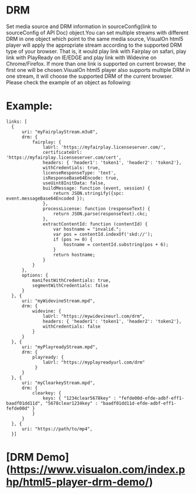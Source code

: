 # DRM
Set media source and DRM information in sourceConfig(link to sourceConfig of API Doc) object.You can set multiple streams with different DRM in one object which point to the same media source, VisualOn html5 player will apply the appropriate stream according to the supported DRM type of your browser. That is, it would play link with Fairplay on safari, play link with PlayReady on IE/EDGE and play link with Widevine on Chrome/Firefox. If more than one link is supported on current browser, the first one will be chosen.VisualOn html5 player also supports multiple DRM in one stream, it will choose the supported DRM of the current browser. Please check the example of an object as following:

# Example:
    links: [
      {
          uri: "myFairplayStream.m3u8",
          drm: {
              fairplay: {
                  laUrl: 'https://myfairplay.licenseserver.com/',
                  certificateUrl: 'https://myfairplay.licenseserver.com/cert',
                  headers: { 'header1': 'token1', 'header2': 'token2'},
                  withCredentials: true,
                  licenseResponseType: 'text',
                  isResponseBase64Encode: true,
                  useUint8InitData: false,
                  buildMessage: function (event, session) {
                      return JSON.stringify({spc: event.messageBase64Encoded });
                  },
                  processLicense: function (responseText) {
                      return JSON.parse(responseText).ckc;
                  },
                  extractContentId: function (contentId) {
                      var hostname = "invalid.";
                      var pos = contentId.indexOf('skd://');
                      if (pos >= 0) {
                          hostname = contentId.substring(pos + 6);
                      }
                      return hostname;
                  }
              }
          },
          options: {
              manifestWithCredentials: true,
              segmentWithCredentials: false
          }
      }, {
          uri: "myWidevineStream.mpd",
          drm: {
              widevine: {
                  laUrl: "https://mywidevineurl.com/drm",
                  headers: { 'header1': 'token1', 'header2': 'token2'},
                  withCredentials: false
              }
          }
      }, {
          uri: "myPlayreadyStream.mpd",
          drm: {
              playready: {
                  laUrl: "https://myplayreadyurl.com/drm"
               }
          }
      }, {
          uri: "myClearkeyStream.mpd",
          drm: {
              clearkey: {
                  keys: { "1234clear5678key" : "fefde00d-efde-adbf-eff1-baadf01dd11d", "5678clear1234key" : "baadf01dd11d-efde-adbf-eff1-fefde00d" }
              }
          }
      }, {
          uri: "https://path/to/mp4",
      }]
      
      


# [DRM Demo] (https://www.visualon.com/index.php/html5-player-drm-demo/)